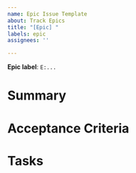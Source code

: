```yaml
---
name: Epic Issue Template
about: Track Epics
title: "[Epic] "
labels: epic
assignees: ''

---
```



<!-- Use GitHub Project fields "due date" and "planned start" to set dates -->
**Epic label**: `E:...`

# Summary

<!-- Provide a high level summary of the Epic -->  

# Acceptance Criteria

<!-- describe the deliverable of this milestone and its attributes in plain English -->

# Tasks

<!-- can be generated using the `epics` command of https://github.com/fryorcraken/milestone-update/ -->
<!--

Breakdown of the work

- [ ] research: ...
- [ ] nwaku: ...

-->

